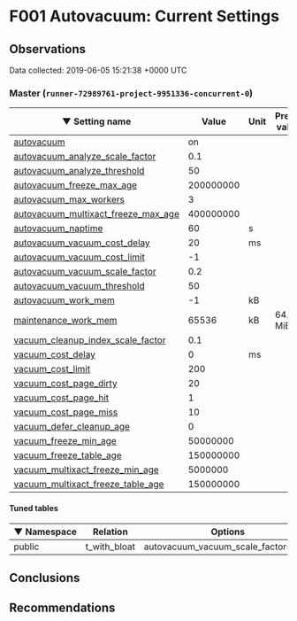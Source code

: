 # F001 Autovacuum: Current Settings #

## Observations ##
Data collected: 2019-06-05 15:21:38 +0000 UTC  



### Master (`runner-72989761-project-9951336-concurrent-0`) ###
| &#9660;&nbsp;Setting name | Value | Unit | Pretty value |
|-------------|-------|------|--------------|
|[autovacuum](https://postgresqlco.nf/en/doc/param/autovacuum)|on|<no value> | |
|[autovacuum_analyze_scale_factor](https://postgresqlco.nf/en/doc/param/autovacuum_analyze_scale_factor)|0.1|<no value> | |
|[autovacuum_analyze_threshold](https://postgresqlco.nf/en/doc/param/autovacuum_analyze_threshold)|50|<no value> | |
|[autovacuum_freeze_max_age](https://postgresqlco.nf/en/doc/param/autovacuum_freeze_max_age)|200000000|<no value> | |
|[autovacuum_max_workers](https://postgresqlco.nf/en/doc/param/autovacuum_max_workers)|3|<no value> | |
|[autovacuum_multixact_freeze_max_age](https://postgresqlco.nf/en/doc/param/autovacuum_multixact_freeze_max_age)|400000000|<no value> | |
|[autovacuum_naptime](https://postgresqlco.nf/en/doc/param/autovacuum_naptime)|60|s | |
|[autovacuum_vacuum_cost_delay](https://postgresqlco.nf/en/doc/param/autovacuum_vacuum_cost_delay)|20|ms | |
|[autovacuum_vacuum_cost_limit](https://postgresqlco.nf/en/doc/param/autovacuum_vacuum_cost_limit)|-1|<no value> | |
|[autovacuum_vacuum_scale_factor](https://postgresqlco.nf/en/doc/param/autovacuum_vacuum_scale_factor)|0.2|<no value> | |
|[autovacuum_vacuum_threshold](https://postgresqlco.nf/en/doc/param/autovacuum_vacuum_threshold)|50|<no value> | |
|[autovacuum_work_mem](https://postgresqlco.nf/en/doc/param/autovacuum_work_mem)|-1|kB | |
|[maintenance_work_mem](https://postgresqlco.nf/en/doc/param/maintenance_work_mem)|65536|kB | 64.00 MiB|
|[vacuum_cleanup_index_scale_factor](https://postgresqlco.nf/en/doc/param/vacuum_cleanup_index_scale_factor)|0.1|<no value> | |
|[vacuum_cost_delay](https://postgresqlco.nf/en/doc/param/vacuum_cost_delay)|0|ms | |
|[vacuum_cost_limit](https://postgresqlco.nf/en/doc/param/vacuum_cost_limit)|200|<no value> | |
|[vacuum_cost_page_dirty](https://postgresqlco.nf/en/doc/param/vacuum_cost_page_dirty)|20|<no value> | |
|[vacuum_cost_page_hit](https://postgresqlco.nf/en/doc/param/vacuum_cost_page_hit)|1|<no value> | |
|[vacuum_cost_page_miss](https://postgresqlco.nf/en/doc/param/vacuum_cost_page_miss)|10|<no value> | |
|[vacuum_defer_cleanup_age](https://postgresqlco.nf/en/doc/param/vacuum_defer_cleanup_age)|0|<no value> | |
|[vacuum_freeze_min_age](https://postgresqlco.nf/en/doc/param/vacuum_freeze_min_age)|50000000|<no value> | |
|[vacuum_freeze_table_age](https://postgresqlco.nf/en/doc/param/vacuum_freeze_table_age)|150000000|<no value> | |
|[vacuum_multixact_freeze_min_age](https://postgresqlco.nf/en/doc/param/vacuum_multixact_freeze_min_age)|5000000|<no value> | |
|[vacuum_multixact_freeze_table_age](https://postgresqlco.nf/en/doc/param/vacuum_multixact_freeze_table_age)|150000000|<no value> | |


#### Tuned tables ####

| &#9660;&nbsp;Namespace | Relation | Options |
|----------|----------|------|
|public |t_with_bloat | autovacuum_vacuum_scale_factor=0.01<br/> |






## Conclusions ##


## Recommendations ##

